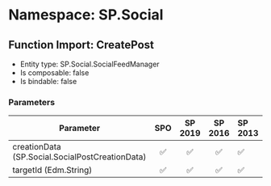 # Namespace: SP.Social

## Function Import: CreatePost

- Entity type: SP.Social.SocialFeedManager
- Is composable: false
- Is bindable: false

### Parameters

Parameter | SPO | SP 2019 | SP 2016 | SP 2013
----------|:---:|:-------:|:-------:|:-------
creationData (SP.Social.SocialPostCreationData) | ✅ | ✅ | ✅ | ✅
targetId (Edm.String) | ✅ | ✅ | ✅ | ✅